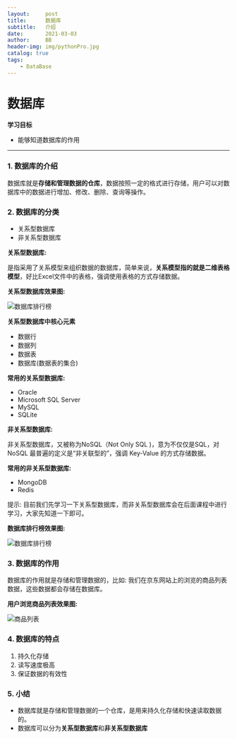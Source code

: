 ```yaml
---
layout:     post
title:      数据库
subtitle:   介绍
date:       2021-03-03
author:     BB
header-img: img/pythonPro.jpg
catalog: true
tags:
    - DataBase
---
```




数据库
============
**学习目标**

* 能够知道数据库的作用

---

### 1. 数据库的介绍

数据库就是**存储和管理数据的仓库**，数据按照一定的格式进行存储，用户可以对数据库中的数据进行增加、修改、删除、查询等操作。

### 2. 数据库的分类

* 关系型数据库
* 非关系型数据库

**关系型数据库:**

是指采用了关系模型来组织数据的数据库，简单来说，**关系模型指的就是二维表格模型**，好比Excel文件中的表格，强调使用表格的方式存储数据。

**关系型数据库效果图:**

![数据库排行榜](https://www.hualigs.cn/image/60baed43a08e0.jpg)

**关系型数据库中核心元素**

* 数据行
* 数据列
* 数据表
* 数据库(数据表的集合)

**常用的关系型数据库:**

* Oracle
* Microsoft SQL Server
* MySQL
* SQLite

**非关系型数据库:**

非关系型数据库，又被称为NoSQL（Not Only SQL )，意为不仅仅是SQL，对NoSQL 最普遍的定义是“非关联型的”，强调 Key-Value 的方式存储数据。

**常用的非关系型数据库:**

* MongoDB
* Redis

提示: 目前我们先学习一下关系型数据库，而非关系型数据库会在后面课程中进行学习，大家先知道一下即可。


**数据库排行榜效果图:**

![数据库排行榜](/imgs/数据库排行.png)


### 3. 数据库的作用

数据库的作用就是存储和管理数据的，比如: 我们在京东网站上的浏览的商品列表数据，这些数据都会存储在数据库。

**用户浏览商品列表效果图:**

![商品列表](https://www.hualigs.cn/image/60baedaecd92a.jpg)


### 4. 数据库的特点

1. 持久化存储
2. 读写速度极高
3. 保证数据的有效性


### 5. 小结

* 数据库就是存储和管理数据的一个仓库，是用来持久化存储和快速读取数据的。
* 数据库可以分为**关系型数据库**和**非关系型数据库**



